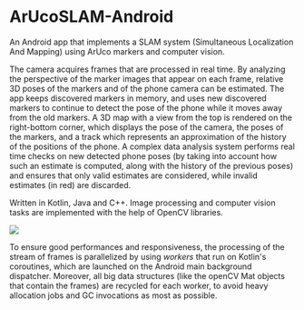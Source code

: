 # ArUcoSLAM-Android
An Android app that implements a SLAM system (Simultaneous Localization And Mapping) using ArUco markers and computer vision.

The camera acquires frames that are processed in real time. By analyzing the perspective of the marker images that appear on each frame, relative 3D poses of the markers and of the phone camera can be estimated. 
The app keeps discovered markers in memory, and uses new discovered markers to continue to detect the pose of the phone while it moves away from the old markers. 
A 3D map with a view from the top is rendered on the right-bottom corner, which displays the pose of the camera, the poses of the markers, and a track which represents an approximation of the history of the positions of the phone.
A complex data analysis system performs real time checks on new detected phone poses (by taking into account how such an estimate is computed, along with the history of the previous poses) and ensures that only valid estimates are considered, while invalid estimates (in red) are discarded.


Written in Kotlin, Java and C++. Image processing and computer vision tasks are implemented with the help of OpenCV libraries.

![](arucoslam1.gif)

To ensure good performances and responsiveness, the processing of the stream of frames is parallelized by using _workers_ that run on Kotlin's coroutines, which are launched on the Android main background dispatcher.
Moreover, all big data structures (like the openCV Mat objects that contain the frames) are recycled for each worker, to avoid heavy allocation jobs and GC invocations as most as possible.
